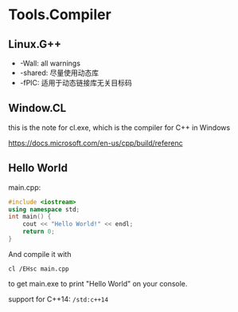 # Tools.Compiler

## Linux.G++

- -Wall: all warnings
- -shared: 尽量使用动态库
- -fPIC: 适用于动态链接库无关目标码

## Window.CL

this is the note for cl.exe, which is the compiler for C++ in Windows

https://docs.microsoft.com/en-us/cpp/build/referenc

## Hello World

main.cpp:

```cpp
#include <iostream>
using namespace std;
int main() {
	cout << "Hello World!" << endl;
	return 0;
}
```

And compile it with

`cl /EHsc main.cpp`

to get main.exe to print "Hello World" on your console.

support for C++14: `/std:c++14`
